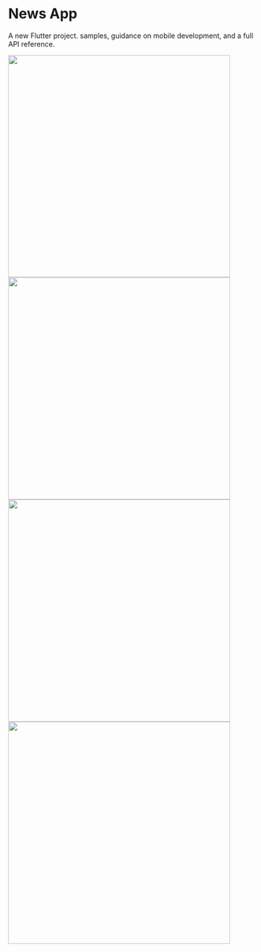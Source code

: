 # News App

A new Flutter project.
samples, guidance on mobile development, and a full API reference.


<img src="https://user-images.githubusercontent.com/113766592/202156309-f0255ec4-a7a8-46e1-895a-9572b2a28be1.jpeg" style="height:450px">
<img src="https://user-images.githubusercontent.com/113766592/202156299-5164f223-f4d5-4968-898d-b176ebc63914.jpeg" style="height:450px">
<img src="https://user-images.githubusercontent.com/113766592/202156307-dd8bc5ee-7ee6-41b2-8f0b-a086c05c8486.jpeg" style="height:450px">
<img src="https://user-images.githubusercontent.com/113766592/202156312-8d0b030c-0a59-4085-adb8-9065f62f1e06.jpeg" style="height:450px">

